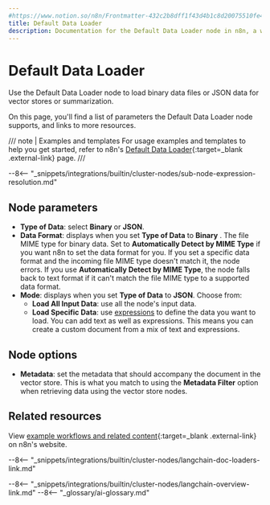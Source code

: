 ```yaml
---
#https://www.notion.so/n8n/Frontmatter-432c2b8dff1f43d4b1c8d20075510fe4
title: Default Data Loader
description: Documentation for the Default Data Loader node in n8n, a workflow automation platform. Includes details of operations and configuration, and links to examples and credentials information.
---
```


# Default Data Loader

Use the Default Data Loader node to load binary data files or JSON data for vector stores or summarization.

On this page, you'll find a list of parameters the Default Data Loader node supports, and links to more resources.

/// note | Examples and templates
For usage examples and templates to help you get started, refer to n8n's [Default Data Loader](https://n8n.io/integrations/default-data-loader/){:target=_blank .external-link} page.
///

--8<-- "_snippets/integrations/builtin/cluster-nodes/sub-node-expression-resolution.md"

## Node parameters

* **Type of Data**: select **Binary** or **JSON**.
* **Data Format**: displays when you set **Type of Data** to **Binary** . The file MIME type for binary data. Set to **Automatically Detect by MIME Type** if you want n8n to set the data format for you. If you set a specific data format and the incoming file MIME type doesn't match it, the node errors. If you use **Automatically Detect by MIME Type**, the node falls back to text format if it can't match the file MIME type to a supported data format.
* **Mode**: displays when you set **Type of Data** to **JSON**. Choose from:
	* **Load All Input Data**: use all the node's input data.
	* **Load Specific Data**: use [expressions](/code/expressions/) to define the data you want to load. You can add text as well as expressions. This means you can create a custom document from a mix of text and expressions.

## Node options

* **Metadata**: set the metadata that should accompany the document in the vector store. This is what you match to using the **Metadata Filter** option when retrieving data using the vector store nodes.


## Related resources

View [example workflows and related content](https://n8n.io/integrations/binary-input-loader/){:target=_blank .external-link} on n8n's website.

--8<-- "_snippets/integrations/builtin/cluster-nodes/langchain-doc-loaders-link.md"

--8<-- "_snippets/integrations/builtin/cluster-nodes/langchain-overview-link.md"
--8<-- "_glossary/ai-glossary.md"
